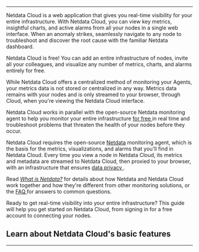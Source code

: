 <!--
title: "Overview"
sidebar_label: "Overview"
custom_edit_url: "https://github.com/netdata/learn/blob/master/docs/concepts/netdata-cloud/overview.md"
sidebar_position: 1
learn_status: "Published"
learn_topic_type: "Concepts"
learn_rel_path: "netdata-cloud"
learn_docs_purpose: "Explain the Netdata cloud, operation, principals, purpose, and how Netdata runs it's SAAS Netdata cloud"
learn_repo_doc: "True"
-->


**********************************************************************
Netdata Cloud is a web application that gives you real-time visibility for your entire infrastructure. With Netdata Cloud, you can view key metrics, insightful charts, and active alarms from all your nodes in a single web interface. When an anomaly strikes, seamlessly navigate to any node to troubleshoot and discover the root cause with the familiar Netdata dashboard.

Netdata Cloud is free! You can add an entire infrastructure of nodes, invite all your colleagues, and visualize any number of metrics, charts, and alarms entirely for free.

While Netdata Cloud offers a centralized method of monitoring your Agents, your metrics data is not stored or centralized in any way. Metrics data remains with your nodes and is only streamed to your browser, through Cloud, when you're viewing the Netdata Cloud interface.

Netdata Cloud works in parallel with the open-source Netdata
monitoring agent to help you monitor your entire infrastructure [for free <RiExternalLinkLine className="inline-block"
/>](https://netdata.cloud/pricing/) in real time and troubleshoot problems that threaten the health of your
nodes before they occur.

Netdata Cloud requires the open-source [Netdata](/docs/) monitoring agent, which is the basis for the metrics,
visualizations, and alarms that you'll find in Netdata Cloud. Every time you view a node in Netdata Cloud, its metrics
and metadata are streamed to Netdata Cloud, then proxied to your browser, with an infrastructure that ensures [data
privacy <RiExternalLinkLine className="inline-block" />](https://netdata.cloud/privacy/).


Read [_What is Netdata?_](/docs/overview/what-is-netdata) for details about how Netdata and Netdata Cloud work together
and how they're different from other monitoring solutions, or the
[FAQ <RiExternalLinkLine className="inline-block" />](https://community.netdata.cloud/tags/c/general/29/faq) for answers to common questions.

<Grid columns="1" className="mb-16">
  <Box 
    to="/docs/cloud/get-started" 
    title="Get started with Netdata Cloud"
    cta="Go"
    image={true}>
    Ready to get real-time visibility into your entire infrastructure? This guide will help you get started on Netdata Cloud, from signing in for a free account to connecting your nodes.
  </Box>
</Grid>

## Learn about Netdata Cloud's basic features

<Grid columns="2">
  <Box
    title="Netdata Cloud Basics">
    <BoxList>
      <BoxListItem to="/docs/cloud/visualize/overview" title="Rooms" />
      <BoxListItem to="/docs/cloud/visualize/nodes" title="Views" />
      <BoxListItem to="/docs/cloud/visualize/kubernetes" title="spaces" />
    </BoxList>
  </Box>
</Grid>

*******************************************************************************
